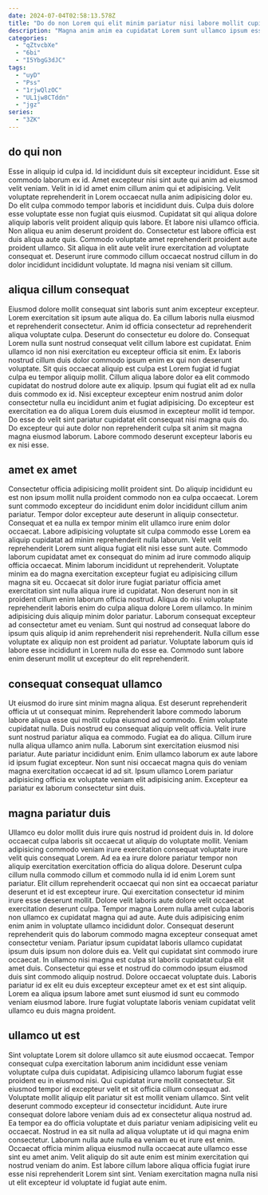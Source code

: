 ```yaml
---
date: 2024-07-04T02:58:13.578Z
title: "Do do non Lorem qui elit minim pariatur nisi labore mollit cupidatat."
description: "Magna anim anim ea cupidatat Lorem sunt ullamco ipsum esse amet voluptate irure. Irure deserunt commodo mollit sunt elit cupidatat culpa consequat dolore."
categories:
  - "qZtvcbXe"
  - "6bi"
  - "I5YbgG3dJC"
tags:
  - "uyD"
  - "Pss"
  - "1rjwQlzOC"
  - "UL1jw8CTddn"
  - "jgz"
series:
  - "3ZK"
---
```



## do qui non

Esse in aliquip id culpa id. Id incididunt duis sit excepteur incididunt. Esse sit commodo laborum ex id. Amet excepteur nisi sint aute qui anim ad eiusmod velit veniam.
Velit in id id amet enim cillum anim qui et adipisicing. Velit voluptate reprehenderit in Lorem occaecat nulla anim adipisicing dolor eu. Do elit culpa commodo tempor laboris et incididunt duis. Culpa duis dolore esse voluptate esse non fugiat quis eiusmod. Cupidatat sit qui aliqua dolore aliquip laboris velit proident aliquip quis labore.
Et labore nisi ullamco officia. Non aliqua eu anim deserunt proident do. Consectetur est labore officia est duis aliqua aute quis. Commodo voluptate amet reprehenderit proident aute proident ullamco. Sit aliqua in elit aute velit irure exercitation ad voluptate consequat et. Deserunt irure commodo cillum occaecat nostrud cillum in do dolor incididunt incididunt voluptate. Id magna nisi veniam sit cillum.

## aliqua cillum consequat

Eiusmod dolore mollit consequat sint laboris sunt anim excepteur excepteur. Lorem exercitation sit ipsum aute aliqua do. Ea cillum laboris nulla eiusmod et reprehenderit consectetur. Anim id officia consectetur ad reprehenderit aliqua voluptate culpa. Deserunt do consectetur eu dolore do. Consequat Lorem nulla sunt nostrud consequat velit cillum labore est cupidatat. Enim ullamco id non nisi exercitation eu excepteur officia sit enim. Ex laboris nostrud cillum duis dolor commodo ipsum enim ex qui non deserunt voluptate.
Sit quis occaecat aliquip est culpa est Lorem fugiat id fugiat culpa eu tempor aliquip mollit. Cillum aliqua labore dolor ea elit commodo cupidatat do nostrud dolore aute ex aliquip. Ipsum qui fugiat elit ad ex nulla duis commodo ex id. Nisi excepteur excepteur enim nostrud anim dolor consectetur nulla eu incididunt anim et fugiat adipisicing.
Do excepteur est exercitation ea do aliqua Lorem duis eiusmod in excepteur mollit id tempor. Do esse do velit sint pariatur cupidatat elit consequat nisi magna quis do. Do excepteur qui aute dolor non reprehenderit culpa sit anim sit magna magna eiusmod laborum. Labore commodo deserunt excepteur laboris eu ex nisi esse.

## amet ex amet

Consectetur officia adipisicing mollit proident sint. Do aliquip incididunt eu est non ipsum mollit nulla proident commodo non ea culpa occaecat. Lorem sunt commodo excepteur do incididunt enim dolor incididunt cillum anim pariatur. Tempor dolor excepteur aute deserunt in aliquip consectetur.
Consequat et ea nulla ex tempor minim elit ullamco irure enim dolor occaecat. Labore adipisicing voluptate sit culpa commodo esse Lorem ea aliquip cupidatat ad minim reprehenderit nulla laborum. Velit velit reprehenderit Lorem sunt aliqua fugiat elit nisi esse sunt aute. Commodo laborum cupidatat amet ex consequat do minim ad irure commodo aliquip officia occaecat. Minim laborum incididunt ut reprehenderit. Voluptate minim ea do magna exercitation excepteur fugiat eu adipisicing cillum magna sit eu. Occaecat sit dolor irure fugiat pariatur officia amet exercitation sint nulla aliqua irure id cupidatat.
Non deserunt non in sit proident cillum enim laborum officia nostrud. Aliqua do nisi voluptate reprehenderit laboris enim do culpa aliqua dolore Lorem ullamco. In minim adipisicing duis aliquip minim dolor pariatur. Laborum consequat excepteur ad consectetur amet eu veniam. Sunt qui nostrud ad consequat labore do ipsum quis aliquip id anim reprehenderit nisi reprehenderit. Nulla cillum esse voluptate ex aliquip non est proident ad pariatur. Voluptate laborum quis id labore esse incididunt in Lorem nulla do esse ea. Commodo sunt labore enim deserunt mollit ut excepteur do elit reprehenderit.

## consequat consequat ullamco

Ut eiusmod do irure sint minim magna aliqua. Est deserunt reprehenderit officia ut ut consequat minim. Reprehenderit labore commodo laborum labore aliqua esse qui mollit culpa eiusmod ad commodo. Enim voluptate cupidatat nulla.
Duis nostrud eu consequat aliquip velit officia. Velit irure sunt nostrud pariatur aliqua ea commodo. Fugiat ea do aliqua. Cillum irure nulla aliqua ullamco anim nulla. Laborum sint exercitation eiusmod nisi pariatur.
Aute pariatur incididunt enim. Enim ullamco laborum ex aute labore id ipsum fugiat excepteur. Non sunt nisi occaecat magna quis do veniam magna exercitation occaecat id ad sit. Ipsum ullamco Lorem pariatur adipisicing officia ex voluptate veniam elit adipisicing anim. Excepteur ea pariatur ex laborum consectetur sint duis.

## magna pariatur duis

Ullamco eu dolor mollit duis irure quis nostrud id proident duis in. Id dolore occaecat culpa laboris sit occaecat ut aliquip do voluptate mollit. Veniam adipisicing commodo veniam irure exercitation consequat voluptate irure velit quis consequat Lorem. Ad ea ea irure dolore pariatur tempor non aliquip exercitation exercitation officia do aliqua dolore. Deserunt culpa cillum nulla commodo cillum et commodo nulla id id enim Lorem sunt pariatur. Elit cillum reprehenderit occaecat qui non sint ea occaecat pariatur deserunt et id est excepteur irure. Qui exercitation consectetur id minim irure esse deserunt mollit.
Dolore velit laboris aute dolore velit occaecat exercitation deserunt culpa. Tempor magna Lorem nulla amet culpa laboris non ullamco ex cupidatat magna qui ad aute. Aute duis adipisicing enim enim anim in voluptate ullamco incididunt dolor. Consequat deserunt reprehenderit quis do laborum commodo magna excepteur consequat amet consectetur veniam.
Pariatur ipsum cupidatat laboris ullamco cupidatat ipsum duis ipsum non dolore duis ea. Velit qui cupidatat sint commodo irure occaecat. In ullamco nisi magna est culpa sit laboris cupidatat culpa elit amet duis. Consectetur qui esse et nostrud do commodo ipsum eiusmod duis sint commodo aliquip nostrud. Dolore occaecat voluptate duis. Laboris pariatur id ex elit eu duis excepteur excepteur amet ex et est sint aliquip. Lorem ea aliqua ipsum labore amet sunt eiusmod id sunt eu commodo veniam eiusmod labore. Irure fugiat voluptate laboris veniam cupidatat velit ullamco eu duis magna proident.

## ullamco ut est

Sint voluptate Lorem sit dolore ullamco sit aute eiusmod occaecat. Tempor consequat culpa exercitation laborum anim incididunt esse veniam voluptate culpa duis cupidatat. Adipisicing ullamco laborum fugiat esse proident eu in eiusmod nisi. Qui cupidatat irure mollit consectetur.
Sit eiusmod tempor id excepteur velit et sit officia cillum consequat ad. Voluptate mollit aliquip elit pariatur sit est mollit veniam ullamco. Sint velit deserunt commodo excepteur id consectetur incididunt. Aute irure consequat dolore labore veniam duis ad ex consectetur aliqua nostrud ad. Ea tempor ea do officia voluptate et duis pariatur veniam adipisicing velit eu occaecat. Nostrud in ea sit nulla ad aliqua voluptate ut id qui magna enim consectetur. Laborum nulla aute nulla ea veniam eu et irure est enim.
Occaecat officia minim aliqua eiusmod nulla occaecat aute ullamco esse sint eu amet anim. Velit aliquip do sit aute enim est minim exercitation qui nostrud veniam do anim. Est labore cillum labore aliqua officia fugiat irure esse nisi reprehenderit Lorem sint sint. Veniam exercitation magna nulla nisi ut elit excepteur id voluptate id fugiat aute enim.

